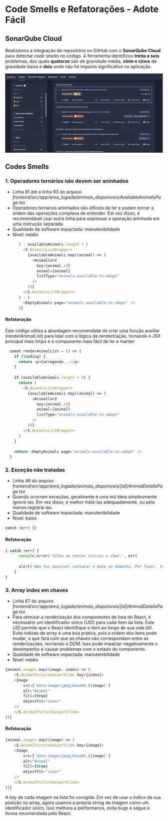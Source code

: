 # Code Smells e Refatorações - Adote Fácil

## SonarQube Cloud

Realizamos a integração do repositório no GitHub com o **SonarQube Cloud** para detectar *code smells* no código. A ferramenta identificou **trinta e seis** problemas, dos quais **quatorze** são de gravidade média, **vinte e cinco** de gravidade baixa e **dois** onde não há impacto significativo na aplicação.

![codesmells](images/codesmells.png)

## Codes Smells

### 1. Operadores ternários não devem ser aninhados

- Linha 81 até a linha 93 do arquivo *frontend/src/app/area_logada/animais_disponiveis/AvailableAnimalsPage.tsx*
- Operadores ternários aninhados são difíceis de ler e podem tornar a ordem das operações complexa de entender. Em vez disso, é recomendável usar outra linha para expressar a operação aninhada em uma instrução separada.
- Qualidade de software impactada: manutenibilidade
- Nível: médio

```typescript
      ) : availableAnimals.length ? (
        <S.AnimalsListWrapper>
          {availableAnimals.map((animal) => (
            <AnimalCard
              key={animal.id}
              animal={animal}
              listType="animals-available-to-adopt"
            />
          ))}
        </S.AnimalsListWrapper>
      ) : (
        <EmptyAnimals page="animals-available-to-adopt" />
      )}
```

#### Refatoração

Este código utiliza a abordagem recomendada de criar uma função auxiliar (renderAnimalList) para lidar com a lógica de renderização, tornando o JSX principal mais limpo e o componente mais fácil de ler e manter.

```typescript
  const renderAnimalList = () => {
    if (loading) {
      return <p>Carregando...</p>
    }

    if (availableAnimals.length > 0) {
      return (
        <S.AnimalsListWrapper>
          {availableAnimals.map((animal) => (
            <AnimalCard
              key={animal.id}
              animal={animal}
              listType="animals-available-to-adopt"
            />
          ))}
        </S.AnimalsListWrapper>
      )
    }

    return <EmptyAnimals page="animals-available-to-adopt" />
  }
```

### 2. Exceção não tratadas

- Linha 46 do arquivo *frontend/src/app/area_logada/animais_disponiveis/[id]/AnimalDetailsPage.tsx*
- Quando ocorrem exceções, geralmente é uma má ideia simplesmente ignorá-las. Em vez disso, é melhor tratá-las adequadamente, ou pelo menos registrá-las.
- Qualidade de software impactada: manutenibilidade
- Nível: baixo

```typescript
catch (err) {}
```

#### Refatoração

```typescript
} catch (err) {
      console.error('Falha ao tentar iniciar o chat:', err)

      alert('Não foi possível contatar o dono no momento. Por favor, tente novamente mais tarde.')
    }
}
```

### 3. Array index em chaves

- Linha 67 do arquivo *frontend/src/app/area_logada/animais_disponiveis/[id]/AnimalDetailsPage.tsx*
- Para otimizar a renderização dos componentes de lista do React, é necessário um identificador único (UID) para cada item da lista. Este UID permite que o React identifique o item ao longo de sua vida útil. Evite índices de array é uma boa prática, pois a ordem dos itens pode mudar, o que fará com que as chaves não correspondam entre as renderizações, recriando o DOM. Isso pode impactar negativamente o desempenho e causar problemas com o estado do componente.
- Qualidade de software impactada: manutenibilidade
- Nível: médio

```typescript
{animal.images.map((image, index) => (
    <S.AnimalPictureSwiperSlide key={index}>
    <Image
        src={`data:image/jpeg;base64,${image}`}
        alt="Animal"
        fill={true}
        objectFit="cover"
    />
    </S.AnimalPictureSwiperSlide>
))}
```

#### Refatoração

```typescript
{animal.images.map((image) => (
    <S.AnimalPictureSwiperSlide key={image}>
    <Image
        src={`data:image/jpeg;base64,${image}`}
        alt="Animal"
        fill={true}
        objectFit="cover"
    />
    </S.AnimalPictureSwiperSlide>
))}
```

A *key* de cada imagem na lista foi corrigida. Em vez de usar o índice da sua posição no array, agora usamos a própria string da imagem como um identificador único. Isso melhora a performance, evita bugs e segue a forma recomendada pelo React.

